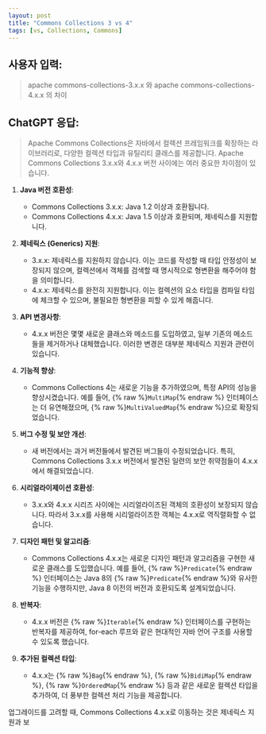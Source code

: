 ```yaml
---
layout: post
title: "Commons Collections 3 vs 4"
tags: [vs, Collections, Commons]
---
```


## 사용자 입력:
> apache commons-collections-3.x.x 와 apache commons-collections-4.x.x 의 차이

## ChatGPT 응답:
> Apache Commons Collections은 자바에서 컬렉션 프레임워크를 확장하는 라이브러리로, 다양한 컬렉션 타입과 유틸리티 클래스를 제공합니다. Apache Commons Collections 3.x.x와 4.x.x 버전 사이에는 여러 중요한 차이점이 있습니다.

1. **Java 버전 호환성**:
   - Commons Collections 3.x.x: Java 1.2 이상과 호환됩니다.
   - Commons Collections 4.x.x: Java 1.5 이상과 호환되며, 제네릭스를 지원합니다.

2. **제네릭스 (Generics) 지원**:
   - 3.x.x: 제네릭스를 지원하지 않습니다. 이는 코드를 작성할 때 타입 안정성이 보장되지 않으며, 컬렉션에서 객체를 검색할 때 명시적으로 형변환을 해주어야 함을 의미합니다.
   - 4.x.x: 제네릭스를 완전히 지원합니다. 이는 컬렉션의 요소 타입을 컴파일 타임에 체크할 수 있으며, 불필요한 형변환을 피할 수 있게 해줍니다.

3. **API 변경사항**:
   - 4.x.x 버전은 몇몇 새로운 클래스와 메소드를 도입하였고, 일부 기존의 메소드들을 제거하거나 대체했습니다. 이러한 변경은 대부분 제네릭스 지원과 관련이 있습니다.

4. **기능적 향상**:
   - Commons Collections 4는 새로운 기능을 추가하였으며, 특정 API의 성능을 향상시켰습니다. 예를 들어, {% raw %}`MultiMap`{% endraw %} 인터페이스는 더 유연해졌으며, {% raw %}`MultiValuedMap`{% endraw %}으로 확장되었습니다.

5. **버그 수정 및 보안 개선**:
   - 새 버전에서는 과거 버전들에서 발견된 버그들이 수정되었습니다. 특히, Commons Collections 3.x.x 버전에서 발견된 일련의 보안 취약점들이 4.x.x에서 해결되었습니다.

6. **시리얼라이제이션 호환성**:
   - 3.x.x와 4.x.x 시리즈 사이에는 시리얼라이즈된 객체의 호환성이 보장되지 않습니다. 따라서 3.x.x를 사용해 시리얼라이즈한 객체는 4.x.x로 역직렬화할 수 없습니다.

7. **디자인 패턴 및 알고리즘**:
   - Commons Collections 4.x.x는 새로운 디자인 패턴과 알고리즘을 구현한 새로운 클래스를 도입했습니다. 예를 들어, {% raw %}`Predicate`{% endraw %} 인터페이스는 Java 8의 {% raw %}`Predicate`{% endraw %}와 유사한 기능을 수행하지만, Java 8 이전의 버전과 호환되도록 설계되었습니다.

8. **반복자**:
   - 4.x.x 버전은 {% raw %}`Iterable`{% endraw %} 인터페이스를 구현하는 반복자를 제공하여, for-each 루프와 같은 현대적인 자바 언어 구조를 사용할 수 있도록 했습니다.

9. **추가된 컬렉션 타입**:
   - 4.x.x는 {% raw %}`Bag`{% endraw %}, {% raw %}`BidiMap`{% endraw %}, {% raw %}`OrderedMap`{% endraw %} 등과 같은 새로운 컬렉션 타입을 추가하여, 더 풍부한 컬렉션 처리 기능을 제공합니다.

업그레이드를 고려할 때, Commons Collections 4.x.x로 이동하는 것은 제네릭스 지원과 보

